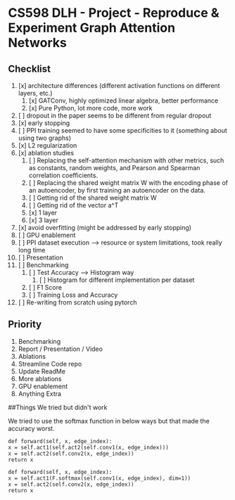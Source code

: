
# CS598 DLH - Project - Reproduce & Experiment Graph Attention Networks

## Checklist

1. [x] architecture differences (different activation functions on different layers, etc.)
   1. [x] GATConv, highly optimized linear algebra, better performance
   2. [x] Pure Python, lot more code, more work
2. [ ] dropout in the paper seems to be different from regular dropout
3. [x] early stopping
4. [ ] PPI training seemed to have some specificities to it (something about using two graphs)
5. [x] L2 regularization
6. [x] ablation studies
   1. [ ] Replacing the self-attention mechanism with other metrics, such as constants, random weights, and Pearson and Spearman correlation coefficients.
   2. [ ] Replacing the shared weight matrix W with the encoding phase of an autoencoder, by first training an autoencoder on the data. 
   3. [ ] Getting rid of the shared weight matrix W
   4. [ ] Getting rid of the vector a^T
   5. [x] 1 layer
   6. [x] 3 layer
7. [x] avoid overfitting (might be addressed by early stopping)
8. [ ] GPU enablement
9. [ ] PPI dataset execution --> resource or system limitations, took really long time
10. [ ] Presentation
11. [ ] Benchmarking
    1. [ ] Test Accuracy --> Histogram way
       1. [ ] Histogram for different implementation per dataset
    2. [ ] F1 Score
    3. [ ] Training Loss and Accuracy
12. [ ] Re-writing from scratch using pytorch

## Priority
1. Benchmarking
2. Report / Presentation / Video
3. Ablations
4. Streamline Code repo
5. Update ReadMe
6. More ablations
7. GPU enablement
8. Anything Extra


##Things We tried but didn't work

We tried to use the softmax function in below ways but that made the accuracy worst.

```
def forward(self, x, edge_index):
x = self.act1(self.act2(self.conv1(x, edge_index)))
x = self.act2(self.conv2(x, edge_index))
return x
```


```
def forward(self, x, edge_index):
x = self.act1(F.softmax(self.conv1(x, edge_index), dim=1))
x = self.act2(self.conv2(x, edge_index))
return x
```